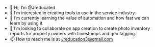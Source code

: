 - 👋 Hi, I’m @Jreducated
- 👀 I’m interested in creating tools to use in the service industry.
- 🌱 I’m currently learning the value of automation and how fast we can learn by using it.
- 💞️ I’m looking to collaborate on app creation to create photo inventory reports for property owners with timestamps and geo tagging.
- 📫 How to reach me is at Jreducation3@gmail.com 

<!---
Jreducated/Jreducated is a ✨ special ✨ repository because its `README.md` (this file) appears on your GitHub profile.
You can click the Preview link to take a look at your changes.
--->
